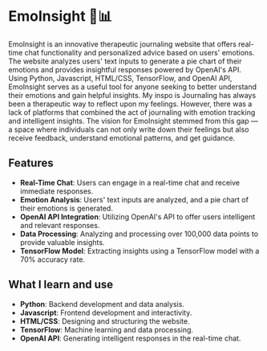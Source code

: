 # EmoInsight 💬📊

EmoInsight is an innovative therapeutic journaling website that offers real-time chat functionality and personalized advice based on users' emotions. The website analyzes users' text inputs to generate a pie chart of their emotions and provides insightful responses powered by OpenAI's API. Using Python, Javascript, HTML/CSS, TensorFlow, and OpenAI API, EmoInsight serves as a useful tool for anyone seeking to better understand their emotions and gain helpful insights.
My inspo is Journaling has always been a therapeutic way to reflect upon my feelings. However, there was a lack of platforms that combined the act of journaling with emotion tracking and intelligent insights. The vision for EmoInsight stemmed from this gap — a space where individuals can not only write down their feelings but also receive feedback, understand emotional patterns, and get guidance.

## Features

- **Real-Time Chat**: Users can engage in a real-time chat and receive immediate responses.
- **Emotion Analysis**: Users' text inputs are analyzed, and a pie chart of their emotions is generated.
- **OpenAI API Integration**: Utilizing OpenAI's API to offer users intelligent and relevant responses.
- **Data Processing**: Analyzing and processing over 100,000 data points to provide valuable insights.
- **TensorFlow Model**: Extracting insights using a TensorFlow model with a 70% accuracy rate.

## What I learn and use 

- **Python**: Backend development and data analysis.
- **Javascript**: Frontend development and interactivity.
- **HTML/CSS**: Designing and structuring the website.
- **TensorFlow**: Machine learning and data processing.
- **OpenAI API**: Generating intelligent responses in the real-time chat.
